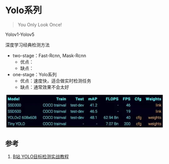 # Yolo系列

> You Only Look Once!

Yolov1-Yolov5

深度学习经典检测方法

* two-stage：Fast-Rcnn, Mask-Rcnn
  * 优点：
  * 缺点：
* one-stage：Yolo系列
  * 优点：速度快，适合做实时检测任务
  * 缺点：通常效果不会太好

![image-20220317102215029](yolo/image-20220317102215029.png)


## 参考

1. [B站 YOLO目标检测实战教程](https://www.bilibili.com/video/BV1ha411r7cK)

